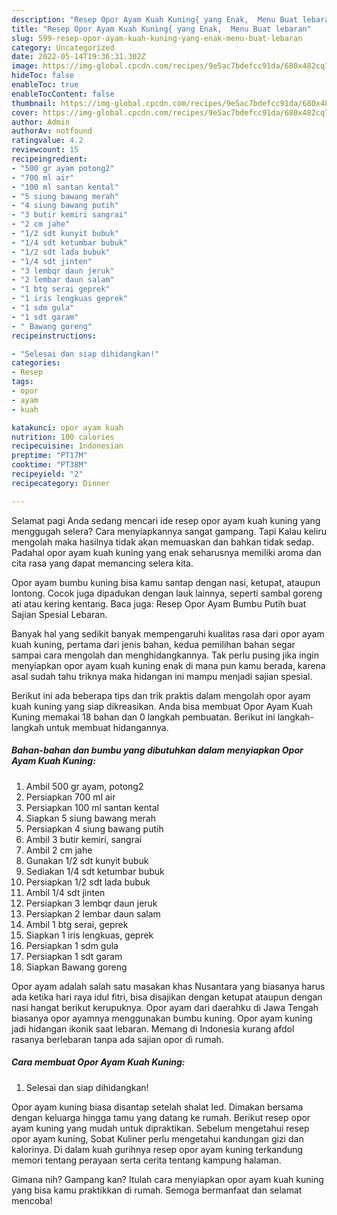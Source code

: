 ```yaml
---
description: "Resep Opor Ayam Kuah Kuning{ yang Enak,  Menu Buat lebaran"
title: "Resep Opor Ayam Kuah Kuning{ yang Enak,  Menu Buat lebaran"
slug: 599-resep-opor-ayam-kuah-kuning-yang-enak-menu-buat-lebaran
category: Uncategorized
date: 2022-05-14T19:36:31.302Z
image: https://img-global.cpcdn.com/recipes/9e5ac7bdefcc91da/680x482cq70/opor-ayam-kuah-kuning-foto-resep-utama.jpg
hideToc: false
enableToc: true
enableTocContent: false
thumbnail: https://img-global.cpcdn.com/recipes/9e5ac7bdefcc91da/680x482cq70/opor-ayam-kuah-kuning-foto-resep-utama.jpg
cover: https://img-global.cpcdn.com/recipes/9e5ac7bdefcc91da/680x482cq70/opor-ayam-kuah-kuning-foto-resep-utama.jpg
author: Admin
authorAv: notfound
ratingvalue: 4.2
reviewcount: 15
recipeingredient:
- "500 gr ayam potong2"
- "700 ml air"
- "100 ml santan kental"
- "5 siung bawang merah"
- "4 siung bawang putih"
- "3 butir kemiri sangrai"
- "2 cm jahe"
- "1/2 sdt kunyit bubuk"
- "1/4 sdt ketumbar bubuk"
- "1/2 sdt lada bubuk"
- "1/4 sdt jinten"
- "3 lembqr daun jeruk"
- "2 lembar daun salam"
- "1 btg serai geprek"
- "1 iris lengkuas geprek"
- "1 sdm gula"
- "1 sdt garam"
- " Bawang goreng"
recipeinstructions:

- "Selesai dan siap dihidangkan!"
categories:
- Resep
tags:
- opor
- ayam
- kuah

katakunci: opor ayam kuah 
nutrition: 100 calories
recipecuisine: Indonesian
preptime: "PT17M"
cooktime: "PT38M"
recipeyield: "2"
recipecategory: Dinner

---
```



Selamat pagi Anda sedang mencari ide resep opor ayam kuah kuning yang menggugah selera? Cara menyiapkannya sangat gampang. Tapi Kalau keliru mengolah maka hasilnya tidak akan memuaskan dan bahkan tidak sedap. Padahal opor ayam kuah kuning yang enak seharusnya memiliki aroma dan cita rasa yang dapat memancing selera kita.


Opor ayam bumbu kuning bisa kamu santap dengan nasi, ketupat, ataupun lontong. Cocok juga dipadukan dengan lauk lainnya, seperti sambal goreng ati atau kering kentang. Baca juga: Resep Opor Ayam Bumbu Putih buat Sajian Spesial Lebaran.

Banyak hal yang sedikit banyak mempengaruhi kualitas rasa dari opor ayam kuah kuning, pertama dari jenis bahan, kedua pemilihan bahan segar sampai cara mengolah dan menghidangkannya. Tak perlu pusing jika ingin menyiapkan opor ayam kuah kuning enak di mana pun kamu berada, karena asal sudah tahu triknya maka hidangan ini mampu menjadi sajian spesial.


Berikut ini ada beberapa tips dan trik praktis dalam mengolah opor ayam kuah kuning yang siap dikreasikan. Anda bisa membuat Opor Ayam Kuah Kuning memakai 18 bahan dan 0 langkah pembuatan. Berikut ini langkah-langkah untuk membuat hidangannya.

<!--inarticleads1-->

##### Bahan-bahan dan bumbu yang dibutuhkan dalam menyiapkan Opor Ayam Kuah Kuning:

1. Ambil 500 gr ayam, potong2
1. Persiapkan 700 ml air
1. Persiapkan 100 ml santan kental
1. Siapkan 5 siung bawang merah
1. Persiapkan 4 siung bawang putih
1. Ambil 3 butir kemiri, sangrai
1. Ambil 2 cm jahe
1. Gunakan 1/2 sdt kunyit bubuk
1. Sediakan 1/4 sdt ketumbar bubuk
1. Persiapkan 1/2 sdt lada bubuk
1. Ambil 1/4 sdt jinten
1. Persiapkan 3 lembqr daun jeruk
1. Persiapkan 2 lembar daun salam
1. Ambil 1 btg serai, geprek
1. Siapkan 1 iris lengkuas, geprek
1. Persiapkan 1 sdm gula
1. Persiapkan 1 sdt garam
1. Siapkan  Bawang goreng


Opor ayam adalah salah satu masakan khas Nusantara yang biasanya harus ada ketika hari raya idul fitri, bisa disajikan dengan ketupat ataupun dengan nasi hangat berikut kerupuknya. Opor ayam dari daerahku di Jawa Tengah biasanya opor ayamnya menggunakan bumbu kuning. Opor ayam kuning jadi hidangan ikonik saat lebaran. Memang di Indonesia kurang afdol rasanya berlebaran tanpa ada sajian opor di rumah. 

<!--inarticleads2-->

##### Cara membuat Opor Ayam Kuah Kuning:


1. Selesai dan siap dihidangkan!

Opor ayam kuning biasa disantap setelah shalat Ied. Dimakan bersama dengan keluarga hingga tamu yang datang ke rumah. Berikut resep opor ayam kuning yang mudah untuk dipraktikan. Sebelum mengetahui resep opor ayam kuning, Sobat Kuliner perlu mengetahui kandungan gizi dan kalorinya. Di dalam kuah gurihnya resep opor ayam kuning terkandung memori tentang perayaan serta cerita tentang kampung halaman. 

Gimana nih? Gampang kan? Itulah cara menyiapkan opor ayam kuah kuning yang bisa kamu praktikkan di rumah. Semoga bermanfaat dan selamat mencoba!
